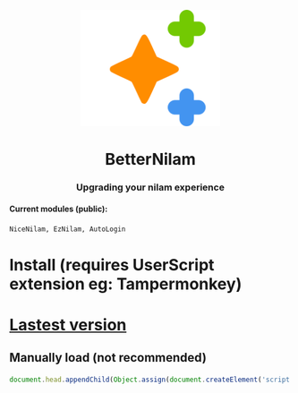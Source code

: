 <p align="center">
<img src="https://raw.githubusercontent.com/du-cc/BetterNilam/main/icons/icon.svg" alt="BetterNilam Icon" width="250"/>
</p>
<h1 align="center">BetterNilam</h1>
<h3 align="center">Upgrading your nilam experience</h3>
<h4>Current modules (public):</h4><code>NiceNilam, EzNilam, AutoLogin</code>
<br>

# Install (requires UserScript extension eg: Tampermonkey)
# [Lastest version](https://raw.githubusercontent.com/du-cc/BetterNilam/main/betterNilam.user.js)

## Manually load (not recommended)
```js
document.head.appendChild(Object.assign(document.createElement('script'), { type: 'text/javascript', src: 'https://cdn.jsdelivr.net/gh/du-cc/BetterNilam@main/source.js' }));
```
